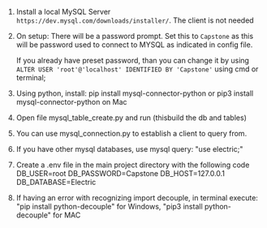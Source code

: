 1. Install a local MySQL Server `https://dev.mysql.com/downloads/installer/`. The client is not needed
2. On setup:
    There will be a password prompt. Set this to `Capstone` as this will be password used to connect to MYSQL as indicated in config file.

    If you already have preset password, than you can change it by using `ALTER USER 'root'@'localhost' IDENTIFIED BY 'Capstone'` using cmd or terminal;

3. Using python, install:
    pip install mysql-connector-python or pip3 install mysql-connector-python on Mac
4. Open file mysql_table_create.py and run (thisbuild the db and tables)
5. You can use mysql_connection.py to establish a client to query from.
6. If you have other mysql databases, use mysql query: "use electric;"
7. Create a .env file in the main project directory with the following code 
DB_USER=root
DB_PASSWORD=Capstone
DB_HOST=127.0.0.1
DB_DATABASE=Electric
8. If having an error with recognizing import decouple, in terminal execute: "pip install python-decouple" for Windows, "pip3 install python-decouple" for MAC
